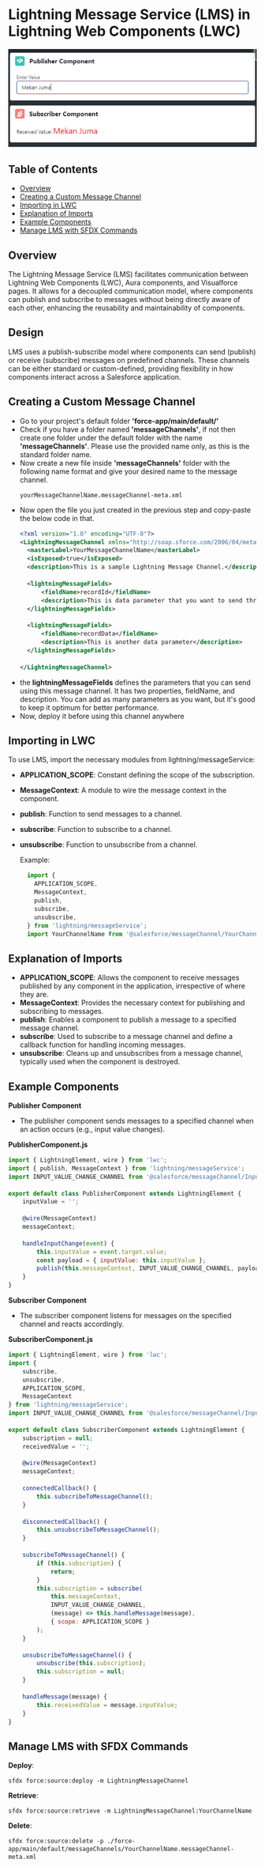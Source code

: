 # Lightning Message Service (LMS) in Lightning Web Components (LWC)

![LMS](https://github.com/MekanJuma/Lightning-Message-Service-in-LWC/blob/main/LMS.PNG)

## Table of Contents
- [Overview](#overview)
- [Creating a Custom Message Channel](#creating-a-custom-message-channel)
- [Importing in LWC](#importing-in-lwc)
- [Explanation of Imports](#explanation-of-imports)
- [Example Components](#example-components)
- [Manage LMS with SFDX Commands](#manage-lms-with-sfdx-commands)


## Overview

The Lightning Message Service (LMS) facilitates communication between Lightning Web Components (LWC), Aura components, and Visualforce pages. It allows for a decoupled communication model, where components can publish and subscribe to messages without being directly aware of each other, enhancing the reusability and maintainability of components.

## Design

LMS uses a publish-subscribe model where components can send (publish) or receive (subscribe) messages on predefined channels. These channels can be either standard or custom-defined, providing flexibility in how components interact across a Salesforce application.

## Creating a Custom Message Channel

- Go to your project's default folder **'force-app/main/default/'**
- Check if you have a folder named **'messageChannels'**, if not then create one folder under the default folder with the name **'messageChannels'**. Please use the provided name only, as this is the standard folder name.
- Now create a new file inside **'messageChannels'** folder with the following name format and give your desired name to the message channel.
  ```
  yourMessageChannelName.messageChannel-meta.xml
  ```
- Now open the file you just created in the previous step and copy-paste the below code in that.
  ```xml
  <?xml version="1.0" encoding="UTF-8"?>
  <LightningMessageChannel xmlns="http://soap.sforce.com/2006/04/metadata">
    <masterLabel>YourMessageChannelName</masterLabel>
    <isExposed>true</isExposed>
    <description>This is a sample Lightning Message Channel.</description>
	
    <lightningMessageFields>
        <fieldName>recordId</fieldName>
        <description>This is data parameter that you want to send through LMS</description>
    </lightningMessageFields>

    <lightningMessageFields>
        <fieldName>recordData</fieldName>
        <description>This is another data parameter</description>
    </lightningMessageFields>

  </LightningMessageChannel>
  ```
- the **lightningMessageFields** defines the parameters that you can send using this message channel. It has two properties, fieldName, and description. You can add as many parameters as you want, but it's good to keep it optimum for better performance.
- Now, deploy it before using this channel anywhere

## Importing in LWC
To use LMS, import the necessary modules from lightning/messageService:

- **APPLICATION_SCOPE**: Constant defining the scope of the subscription.
- **MessageContext**: A module to wire the message context in the component.
- **publish**: Function to send messages to a channel.
- **subscribe**: Function to subscribe to a channel.
- **unsubscribe**: Function to unsubscribe from a channel.

  Example:
  ```js
    import {
      APPLICATION_SCOPE,
      MessageContext,
      publish,
      subscribe,
      unsubscribe,
    } from 'lightning/messageService';
    import YourChannelName from '@salesforce/messageChannel/YourChannelName__c';
  ```

## Explanation of Imports
- **APPLICATION_SCOPE**: Allows the component to receive messages published by any component in the application, irrespective of where they are.
- **MessageContext**: Provides the necessary context for publishing and subscribing to messages.
- **publish**: Enables a component to publish a message to a specified message channel.
- **subscribe**: Used to subscribe to a message channel and define a callback function for handling incoming messages.
- **unsubscribe**: Cleans up and unsubscribes from a message channel, typically used when the component is destroyed.

## Example Components
**Publisher Component**
- The publisher component sends messages to a specified channel when an action occurs (e.g., input value changes).

**PublisherComponent.js**
```js
import { LightningElement, wire } from 'lwc';
import { publish, MessageContext } from 'lightning/messageService';
import INPUT_VALUE_CHANGE_CHANNEL from '@salesforce/messageChannel/InputValueChange__c';

export default class PublisherComponent extends LightningElement {
    inputValue = '';

    @wire(MessageContext)
    messageContext;

    handleInputChange(event) {
        this.inputValue = event.target.value;
        const payload = { inputValue: this.inputValue };
        publish(this.messageContext, INPUT_VALUE_CHANGE_CHANNEL, payload);
    }
}
```

**Subscriber Component**
- The subscriber component listens for messages on the specified channel and reacts accordingly.

**SubscriberComponent.js**
```js
import { LightningElement, wire } from 'lwc';
import { 
    subscribe,
    unsubscribe,
    APPLICATION_SCOPE,
    MessageContext 
} from 'lightning/messageService';
import INPUT_VALUE_CHANGE_CHANNEL from '@salesforce/messageChannel/InputValueChange__c';

export default class SubscriberComponent extends LightningElement {
    subscription = null;
    receivedValue = '';

    @wire(MessageContext)
    messageContext;

    connectedCallback() {
        this.subscribeToMessageChannel();
    }

    disconnectedCallback() {
        this.unsubscribeToMessageChannel();
    }

    subscribeToMessageChannel() {
        if (this.subscription) {
            return;
        }
        this.subscription = subscribe(
            this.messageContext, 
            INPUT_VALUE_CHANGE_CHANNEL, 
            (message) => this.handleMessage(message),
            { scope: APPLICATION_SCOPE }
        );
    }

    unsubscribeToMessageChannel() {
        unsubscribe(this.subscription);
        this.subscription = null;
    }

    handleMessage(message) {
        this.receivedValue = message.inputValue;
    }
}
```

## Manage LMS with SFDX Commands

**Deploy**:
```
sfdx force:source:deploy -m LightningMessageChannel
```

**Retrieve**:
```
sfdx force:source:retrieve -m LightningMessageChannel:YourChannelName
```

**Delete**:
```
sfdx force:source:delete -p ./force-app/main/default/messageChannels/YourChannelName.messageChannel-meta.xml
```
